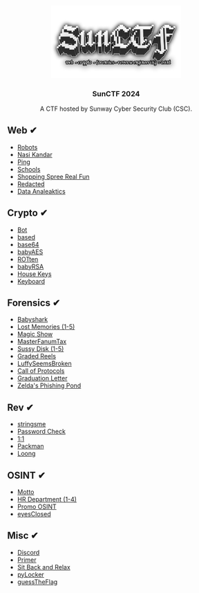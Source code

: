 <p align="center">
    <img src="/logo.png" alt="SunCTF logo" width="300">
</p>

<h3 align="center">SunCTF 2024</h3>

<p align="center">
  A CTF hosted by Sunway Cyber Security Club (CSC).
</p>


## Web ✔
- [Robots](/web_robots)
- [Nasi Kandar](/web_nasi-kandar)
- [Ping](/web_ping)
- [Schools](/web_schools)
- [Shopping Spree Real Fun](/web_shopping-spree-real-fun)
- [Redacted](/web_redacted)
- [Data Analeaktics](/web_data-analeaktics)

## Crypto ✔
- [Bot](/crypto_bot)
- [based](/crypto_based)
- [base64](/crypto_base64)
- [babyAES](/crypto_babyaes)
- [ROTten](/crypto_rotten)
- [babyRSA](/crypto_babyrsa)
- [House Keys](/crypto_house-keys)
- [Keyboard](/crypto_keyboard) 

## Forensics ✔
- [Babyshark](/forensics_babyshark)
- [Lost Memories (1-5)](/forensics_lost-memories)
- [Magic Show](/forensics_magic-show)
- [MasterFanumTax](/forensics_masterfanumtax)
- [Sussy Disk (1-5)](/forensics_sussydisk)
- [Graded Reels](/forensics_graded-reels)
- [LuffySeemsBroken](/forensics_luffyseemsbroken)
- [Call of Protocols](/forensics_call-of-protocols)
- [Graduation Letter](/forensics_graduation-letter)
- [Zelda's Phishing Pond](/forensics_zeldas-phishing-pond)

## Rev ✔
- [stringsme](/rev_stringsme)
- [Password Check](/rev_password-check)
- [1:1](/rev_1-1)
- [Packman](/rev_packman)
- [Loong](/rev_loong)

## OSINT ✔
- [Motto](/osint_motto)
- [HR Department (1-4)](/osint_hr-department)
- [Promo OSINT](/osint_promo-osint)
- [eyesClosed](/osint_eyesclosed)

## Misc ✔
- [Discord](/misc_discord)
- [Primer](/misc_primer)
- [Sit Back and Relax](/misc_sit-back-and-relax)
- [pyLocker](/misc_pylocker)
- [guessTheFlag](/misc_guesstheflag)
